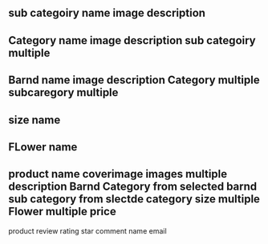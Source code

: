 sub categoiry 
name 
image 
description 
-------------------------
Category 
name 
image 
description 
sub categoiry multiple
-------------------------
Barnd 
name 
image 
description 
Category multiple 
subcaregory multiple
-----------------------------
size
name 
-------------------------
FLower
name
--------------------------
product
name 
coverimage 
images multiple  
description 
Barnd 
Category from selected barnd
sub category from slectde category
size multiple 
Flower multiple 
price 
--------------------------
product review
rating star 
comment 
name 
email 
